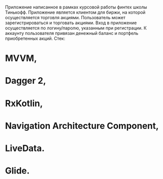 Приложение написанное в рамках курсовой работы финтех школы Тинькофф. Приложение является клиентом для биржи, на которой осуществляется торговля акциями. Пользователь может зарегистрироваться и торговать акциями. Вход в приложение осуществляется по логину/паролю, указанным при регистрации. К аккаунту пользователя привязан денежный баланс и портфель приобретенных акций.
Стек:
# MVVM, 
# Dagger 2, 
# RxKotlin, 
# Navigation Architecture Component, 
# LiveData. 
# Glide.
